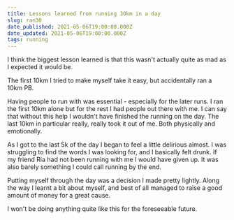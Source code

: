 ```yaml
---
title: Lessons learned from running 30km in a day
slug: ran30
date_published: 2021-05-06T19:00:00.000Z
date_updated: 2021-05-06T19:00:00.000Z
tags: running
---
```


I think the biggest lesson learned is that this wasn't actually quite as mad as I expected it would be. 

The first 10km I tried to make myself take it easy, but accidentally ran a 10km PB.

Having people to run with was essential - especially for the later runs. I ran the first 10km alone but for the rest I had people out there with me. I can say that without this help I wouldn't have finished the running on the day. The last 10km in particular really, really took it out of me. Both physically and emotionally.

As I got to the last 5k of the day I began to feel a little delirious almost. I was struggling to find the words I was looking for, and I basically felt drunk. If my friend Ria had not been running with me I would have given up. It was also barely something I could call running by the end. 

Putting myself through the day was a decision I made pretty lightly. Along the way I learnt a bit about myself, and best of all managed to raise a good amount of money for a great cause. 

I won't be doing anything quite like this for the foreseeable future. 
